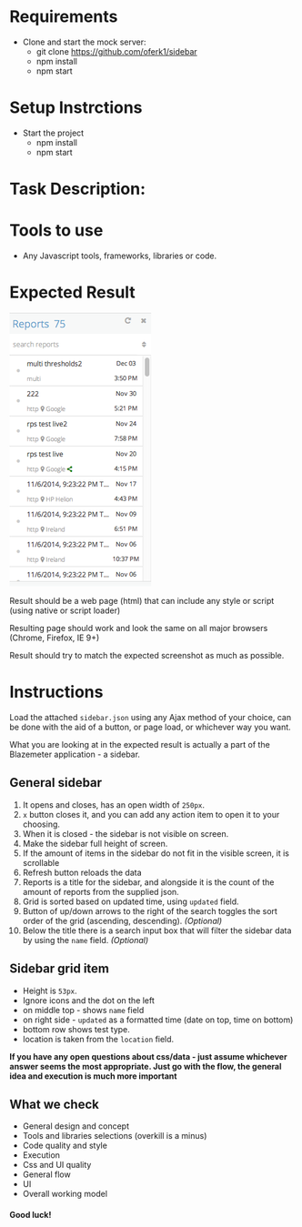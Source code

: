
# Requirements

- Clone and start the mock server:
    - git clone https://github.com/oferk1/sidebar
    - npm install
    - npm start
    
# Setup Instrctions

- Start the project
    - npm install
    - npm start

# Task Description: 

# Tools to use

- Any Javascript tools, frameworks, libraries or code.

# Expected Result

![expected result](./sidebar.png "Expected Result")

Result should be a web page (html) that can include any style or script (using native or script loader)

Resulting page should work and look the same on all major browsers (Chrome, Firefox, IE 9+)

Result should try to match the expected screenshot as much as possible.

# Instructions

Load the attached `sidebar.json` using any Ajax method of your choice, can be done with the aid of a button, or page load, or whichever way you want.

What you are looking at in the expected result is actually a part of the Blazemeter application - a sidebar.

## General sidebar

1. It opens and closes, has an open width of `250px`.
2. `x` button closes it, and you can add any action item to open it to your choosing.
3. When it is closed - the sidebar is not visible on screen.
4. Make the sidebar full height of screen.
5. If the amount of items in the sidebar do not fit in the visible screen, it is scrollable
6. Refresh button reloads the data
7. Reports is a title for the sidebar, and alongside it is the count of the amount of reports from the supplied json.
8. Grid is sorted based on updated time, using `updated` field.
9. Button of up/down arrows to the right of the search toggles the sort order of the grid (ascending, descending). *(Optional)*
10. Below the title there is a search input box that will filter the sidebar data by using the `name` field. *(Optional)*

## Sidebar grid item

- Height is `53px`.
- Ignore icons and the dot on the left
- on middle top - shows `name` field
- on right side - `updated` as a formatted time (date on top, time on bottom)
- bottom row shows test type.
- location is taken from the `location` field.

**If you have any open questions about css/data - just assume whichever answer seems the most appropriate. Just go with the flow, the general idea and execution is much more important**

## What we check

- General design and concept
- Tools and libraries selections (overkill is a minus)
- Code quality and style
- Execution
- Css and UI quality
- General flow
- UI
- Overall working model

#### Good luck!
